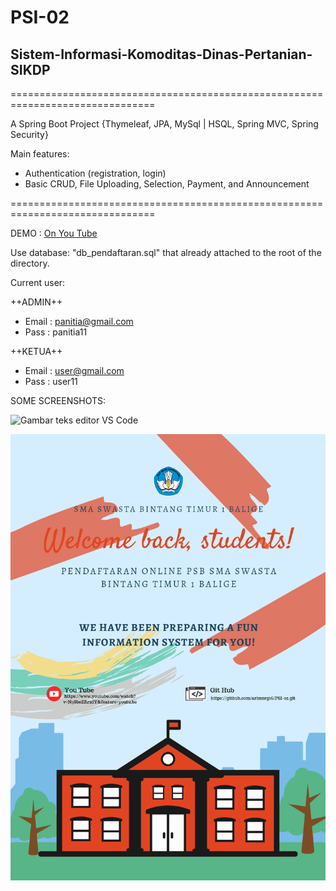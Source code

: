 # PSI-02

## Sistem-Informasi-Komoditas-Dinas-Pertanian-SIKDP
===============================================================================

A Spring Boot Project {Thymeleaf, JPA, MySql | HSQL, Spring MVC, Spring Security}

Main features:

* Authentication (registration, login)
* Basic CRUD, File Uploading, Selection, Payment, and Announcement

===============================================================================

DEMO : [On You Tube](https://www.youtube.com/watch?v=N3SbeZRr2dY&feature=youtu.be)

Use database: "db_pendaftaran.sql" that already attached to the root of the directory. 

Current user:

++ADMIN++

* Email : panitia@gmail.com
* Pass : panitia11

++KETUA++

* Email : user@gmail.com
* Pass : user11

SOME SCREENSHOTS:

![Gambar teks editor VS Code](https://www.petanikode.com/img/markdown/markdown-vscode.png)

![Gambar teks editor VS Code](https://github.com/arimnrg16/PSI-02/blob/master/Poster%20PSI-02/1.png)

